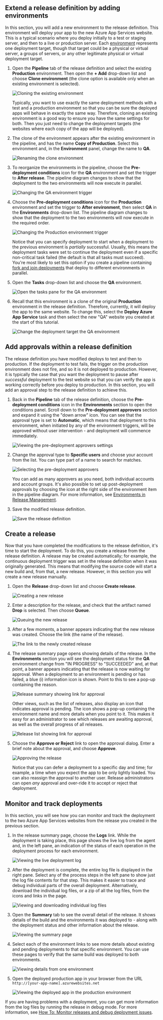 ## Extend a release definition by adding environments

In this section, you will add a new environment to the release definition. This environment will deploy your app to the new 
Azure App Services website. This is a typical scenario where you deploy initially to a test or staging server, and then to a
live or production server. Each [environment](../../build-release/concepts/definitions/release/environments.md?toc=/vsts/deploy-azure/toc.json)
represents one deployment target, though that target could be a physical or virtual server,
a groups of servers, or any other legitimate physical or virtual deployment target.

1. Open the **Pipeline** tab of the release definition and select the existing **Production** environment.
   Then open the **+ Add** drop-down list and choose **Clone environment** (the clone option is available only
   when an existing environment is selected).

   ![Cloning the existing environment](_img/customize-cd-process/clone-environment.png)

   Typically, you want to use exactly the same deployment methods with a test and a production environment
   so that you can be sure the deployed apps will behave in exactly the same way. Therefore, cloning an existing
   environment is a good way to ensure you have the same settings for both. Then you just need to change the deployment
   targets (the websites where each copy of the app will be deployed).

1. The clone of the environment appears after the existing environment in the pipeline, and has the name **Copy of Production**.
   Select this environment and, in the **Environment** panel, change the name to **QA**. 

   ![Renaming the clone environment](_img/customize-cd-process/rename-copy-environment.png)

1. To reorganize the environments in the pipeline, choose the **Pre-deployment conditions** icon for the **QA** environment and
   set the trigger to **After release**. The pipeline diagram changes to show that the deployment to the two environments will
   now execute in parallel. 

   ![Changing the QA environment trigger](_img/customize-cd-process/change-trigger-qa.png)

1. Choose the **Pre-deployment conditions** icon for the **Production** environment and
   set the trigger to **After environment**, then select **QA** in the **Environments** drop-down list.
   The pipeline diagram changes to show that the deployment to the two environments will
   now execute in the required order.
     
   ![Changing the Production environment trigger](_img/customize-cd-process/change-trigger-prod.png)
 
   Notice that you can specify deployment to start when a deployment to the previous environment is _partially_ successful.
   Usually, this means the deployment tasks were set to continue the deployment even if a specific non-critical task failed
   (the default is that all tasks must succeed). You're most likely to set this option if you create a pipeline containing
   [fork and join deployments](../../build-release/concepts/definitions/release/triggers.md?toc=/vsts/deploy-azure/toc.json)
   that deploy to different environments in parallel.  

1. Open the **Tasks** drop-down list and choose the **QA** environment.

   ![Open the tasks pane for the QA environment](_img/customize-cd-process/open-qa-tasks.png)

1. Recall that this environment is a clone of the original **Production** environment in the release definition.
   Therefore, currently, it will deploy the app to the same website. To change this,
   select the **Deploy Azure App Service** task and then select the new "QA" website you created at the start of this tutorial.

   ![Change the deployment target the QA environment](_img/customize-cd-process/change-target-environment.png)

## Add approvals within a release definition

The release definition you have modified deploys to test and then to production. If the deployment to test fails, the trigger 
on the production environment does not fire, and so it is not deployed to production. However, it is typically the case that
you want the deployment to pause after _successful_ deployment to the test website so that you can verify the app is working correctly before
you deploy to production. In this section, you will add an approval step to the release definition to achieve this.

1. Back in the **Pipeline** tab of the release definition, choose the **Pre-deployment conditions** icon in the **Environments** section
   to open the conditions panel. Scroll down to the **Pre-deployment approvers** section and expand it using the "down arrow" icon.
   You can see that the approval type is set to **Automatic**, which means that deployment to this environment, when initiated by any
   of the environment triggers, will be approved without user intervention - and deployment will commence immediately.  

   ![Viewing the pre-deployment approvers settings](_img/customize-cd-process/open-approvers.png)

1. Change the approval type to **Specific users** and choose your account from the list. You
   can type part of a name to search for matches.

   ![Selecting the pre-deployment approvers](_img/customize-cd-process/select-approvers.png)

   You can add as many approvers as you need, both individual accounts and account groups.
   It's also possible to set up post-deployment approvals by choosing the icon at the right side of the environment item in the pipeline diagram. 
   For more information, see [Environments in Release Management](../../build-release/concepts/definitions/release/environments.md?toc=/vsts/deploy-azure/toc.json).

1. Save the modified release definition.

   ![Save the release definition](_img/customize-cd-process/save-definition.png)

## Create a release

Now that you have completed the modifications to the release definition, it's time to start the deployment. To do this, you
create a release from the release definition. A release may be created automatically; for example, the continuous deployment
trigger was set in the release definition when it was originally generated. This means that modifying
the source code will start a new build and, from that, a new release. However, in this section you will create a new release manually.

1. Open the **Release** drop-down list and choose **Create release**.

   ![Creating a new release](_img/customize-cd-process/create-release.png)

1. Enter a description for the release, and check that the artifact named **Drop** is selected. Then choose **Queue**.

   ![Queuing the new release](_img/customize-cd-process/queue-release.png)

1. After a few moments, a banner appears indicating that the new release was created.
   Choose the link (the name of the release).

   ![The link to the newly created release](_img/customize-cd-process/release-link.png)

1. The release summary page opens showing details of the release. In the **Environments** section
   you will see the deployment status for the **QA** environment change from "IN PROGRESS" to "SUCCEEDED" and, at that point,
   a banner appears indicating that the release is now waiting for approval.
   When a deployment to an environment is pending or has failed, a blue (i) information icon is shown.
   Point to this to see a pop-up containing the reason.

   ![Release summary showing link for approval](_img/customize-cd-process/approval-waiting.png)

   Other views, such as the list of releases, also display an icon that indicates approval is pending.
   The icon shows a pop-up containing the environment name and more details when you point to it.
   This makes it easy for an administrator to see which releases are awaiting approval, as well as the overall progress of all releases.    

   ![Release list showing link for approval](_img/customize-cd-process/list-approval-waiting.png)

1. Choose the **Approve or Reject** link to open the approval dialog. Enter a brief note about the
   approval, and choose **Approve**. 

   ![Approving the release](_img/customize-cd-process/approve-dialog.png)

   Notice that you can defer a deployment to a specific day and time; for example, a time when you expect the app to be only lightly loaded.
   You can also reassign the approval to another user. Release administrators can open _any_ approval
   and over-ride it to accept or reject that deployment.

## Monitor and track deployments

In this section, you will see how you can monitor and track the deployment to the two Azure App Services websites 
from the release you created in the previous section.

1. In the release summary page, choose the **Logs** link. While the deployment is taking place,
   this page shows the live log from the agent and, in the left pane, an indication of the status
   of each operation in the deployment process for each environment.

   ![Viewing the live deployment log](_img/customize-cd-process/live-logs-deployment.png)

1. After the deployment is complete, the entire log file is displayed in the right pane.
   Select any of the process steps in the left pane to show just the log file contents for that step.
   This makes it easier to trace and debug individual parts of the overall deployment. Alternatively, download
   the individual log files, or a zip of all the log files, from the icons and links in the page.

   ![Viewing and downloading individual log files](_img/customize-cd-process/download-logs.png)

1. Open the **Summary** tab to see the overall detail of the release. It shows details of the build and
   the environments it was deployed to - along with the deployment status and other information about
   the release.   

   ![Viewing the summary page](_img/customize-cd-process/final-summary.png)

1. Select each of the environment links to see more details about
   existing and pending deployments to that specific environment.
   You can use these pages to verify that the same build was deployed to both environments.

   ![Viewing details from one environment](_img/customize-cd-process/environment-result-details.png)

1. Open the deployed production app in your browser from the URL `http://[your-app-name].azurewebsites.net`

   ![Viewing the deployed app in the production environment](_img/customize-cd-process/finished-app.png)

If you are having problems with a deployment, you can get more information from the log files by
running the release in debug mode. For more information, see
[How To: Monitor releases and debug deployment issues](../../build-release/actions/debug-deployment-issues.md?toc=/vsts/deploy-azure/toc.json). 

